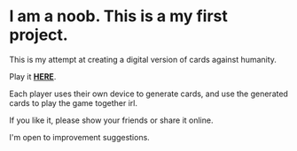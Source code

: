# I am a noob. This is a my first project.

This is my attempt at creating a digital version of cards against humanity. 

Play it **[HERE](https://utterly-flummoxed.github.io/Misanthrocards/)**.

Each player uses their own device to generate cards, and use the generated cards to play the game together irl.

If you like it, please show your friends or share it online. 

I'm open to improvement suggestions.
